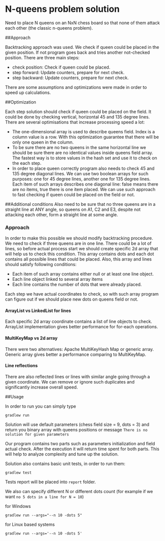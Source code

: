 # N-queens problem solution

Need to place N queens on an NxN chess board so that none of them attack each other (the classic n-queens problem).

##Approach

Backtracking approach was used. We check if queen could be placed in the given position. If not program goes back and tries another not-checked position.
There are three main steps: 
- check position: Check if queen could be placed.
- step forward: Update counters, prepare for next check.
- step backward: Update counters, prepare for next check.

There are some assumptions and optimizations were made in order to speed up calculations.

##Optimization

Each step solution should check if queen could be placed on the field. It could be done by checking vertical, horizontal 45 and 135 degree lines.
There are several optimisations that increase processing speed a lot:
- The one-dimensional array is used to describe queens field. Index is a column value is a row. With this optimization guarantee that there will be only one queen in the column. 
- To be sure there are no two queens in the same horizontal line we should be sure there are no identical values inside queens field array. The fastest way is to store values in the hash set and use it to check on the each step. 
- In order to place queen correctly program also needs to check 45 and 135 degree diagonal lines. We can use two boolean arrays for such purposes: one for 45 degree lines, another one for 135 degree lines.
Each item of such arrays describes one diagonal line: false means there are no items, true there is one item placed. We can use such approach to fast checking if queen could be placed on the field or not.

##Additional conditions
 Also need to be sure that no three queens are in a straight line at ANY angle, so queens on A1, C2 and E3, despite not attacking each other, form a straight line at some angle.
 
### Approach
In order to make this possible we should modify backtracking procedure. We need to check if three queens are in one line. 
There could be a lot of lines, so before actual process start we should create specific 2d array that will help us to check 
this condition. This array contains dots and each dot contains all possible lines that could be placed.
Also, this array and lines should satisfy following conditions:
- Each item of such array contains either null or at least one line object.
- Each line object linked to several array items
- Each line contains the number of dots that were already placed.

Each step we have actual coordinates to check, so with such array program can figure out if we should place new dots on queens field or not.  

#### ArrayList vs LinkedList for lines
Each specific 2d array coordinate contains a list of line objects to check. ArrayList implementation gives better performance for for-each operations.

#### MultiKeyMap vs 2d array 
There were two alternatives: Apache MultiKeyHash Map or generic array. Generic array gives better a performance comparing to MultiKeyMap.
#### Line reflections
There are also reflected lines or lines with similar angle going through a given coordinate. We can remove or ignore such duplicates and significantly increase overall speed. 

##Usage

In order to run you can simply type 
```
gradlew run 
```

Solution will use default parameters (chess field size = 9, dots = 3) and return you binary array with queens positions or message `There is no solution for given parameters`

Our program contains two parts such as parameters initialization and field actual check. 
After the execution it will return time spent for both parts. This will help to analyze complexity and tune up the solution. 

Solution also contains basic unit tests, in order to run them:
```
gradlew test
```
Tests report will be placed into `report` folder. 

We also can specify different N or different dots count (for example if we want `no 5 dots in a line for N = 10`)


for Windows
```
gradlew run --args="--n 10 -dots 5"
```
for Linux based systems
```
gradlew run --args='--n 10 -dots 5'
```
